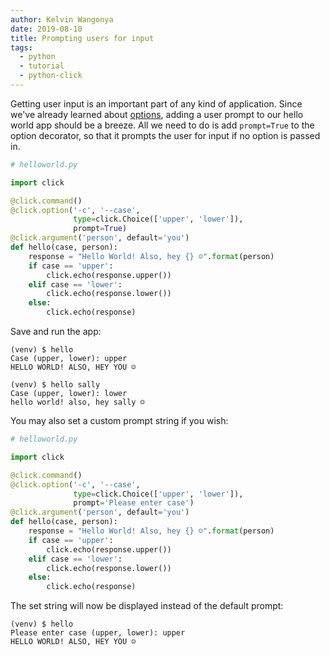 ```yaml
---
author: Kelvin Wangonya
date: 2019-08-10
title: Prompting users for input
tags:
  - python
  - tutorial
  - python-click
---
```


Getting user input is an important part of any kind of application.
Since we\'ve already learned about
[options](https://wangonya.com/blog/click-commands-options/), adding a
user prompt to our hello world app should be a breeze. All we need to do
is add `prompt=True` to the option decorator, so that it
prompts the user for input if no option is passed in.

```python
# helloworld.py

import click

@click.command()
@click.option('-c', '--case',
              type=click.Choice(['upper', 'lower']),
              prompt=True)
@click.argument('person', default='you')
def hello(case, person):
    response = "Hello World! Also, hey {} ☺️".format(person)
    if case == 'upper':
        click.echo(response.upper())
    elif case == 'lower':
        click.echo(response.lower())
    else:
        click.echo(response)
```

Save and run the app:

```shell
(venv) $ hello
Case (upper, lower): upper
HELLO WORLD! ALSO, HEY YOU ☺️

(venv) $ hello sally
Case (upper, lower): lower
hello world! also, hey sally ☺️
```

You may also set a custom prompt string if you wish:

```python
# helloworld.py

import click

@click.command()
@click.option('-c', '--case',
              type=click.Choice(['upper', 'lower']),
              prompt='Please enter case')
@click.argument('person', default='you')
def hello(case, person):
    response = "Hello World! Also, hey {} ☺️".format(person)
    if case == 'upper':
        click.echo(response.upper())
    elif case == 'lower':
        click.echo(response.lower())
    else:
        click.echo(response)
```

The set string will now be displayed instead of the default prompt:

```shell
(venv) $ hello
Please enter case (upper, lower): upper
HELLO WORLD! ALSO, HEY YOU ☺️
```
